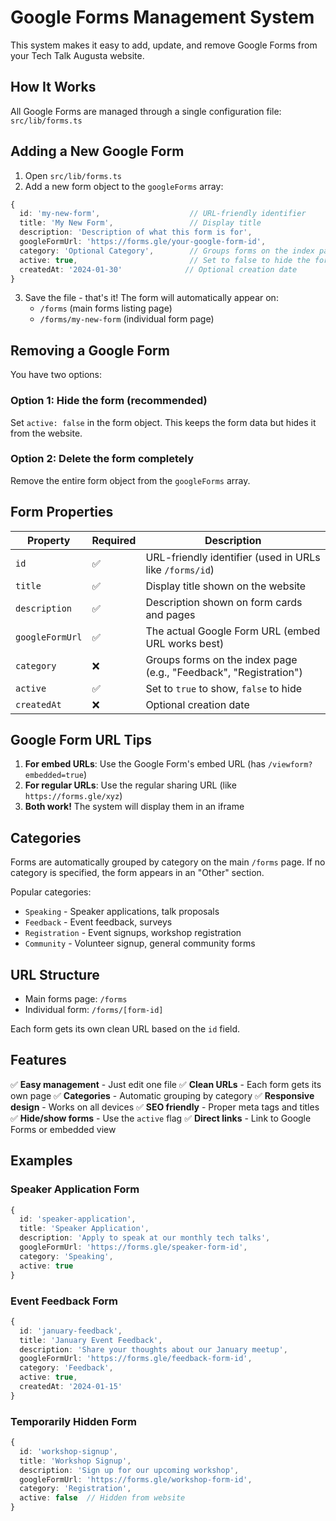 # Google Forms Management System

This system makes it easy to add, update, and remove Google Forms from your Tech Talk Augusta website.

## How It Works

All Google Forms are managed through a single configuration file: `src/lib/forms.ts`

## Adding a New Google Form

1. Open `src/lib/forms.ts`
2. Add a new form object to the `googleForms` array:

```typescript
{
  id: 'my-new-form',                    // URL-friendly identifier
  title: 'My New Form',                 // Display title
  description: 'Description of what this form is for',
  googleFormUrl: 'https://forms.gle/your-google-form-id',
  category: 'Optional Category',        // Groups forms on the index page
  active: true,                         // Set to false to hide the form
  createdAt: '2024-01-30'              // Optional creation date
}
```

3. Save the file - that's it! The form will automatically appear on:
   - `/forms` (main forms listing page)
   - `/forms/my-new-form` (individual form page)

## Removing a Google Form

You have two options:

### Option 1: Hide the form (recommended)
Set `active: false` in the form object. This keeps the form data but hides it from the website.

### Option 2: Delete the form completely
Remove the entire form object from the `googleForms` array.

## Form Properties

| Property | Required | Description |
|----------|----------|-------------|
| `id` | ✅ | URL-friendly identifier (used in URLs like `/forms/id`) |
| `title` | ✅ | Display title shown on the website |
| `description` | ✅ | Description shown on form cards and pages |
| `googleFormUrl` | ✅ | The actual Google Form URL (embed URL works best) |
| `category` | ❌ | Groups forms on the index page (e.g., "Feedback", "Registration") |
| `active` | ✅ | Set to `true` to show, `false` to hide |
| `createdAt` | ❌ | Optional creation date |

## Google Form URL Tips

1. **For embed URLs**: Use the Google Form's embed URL (has `/viewform?embedded=true`)
2. **For regular URLs**: Use the regular sharing URL (like `https://forms.gle/xyz`)
3. **Both work!** The system will display them in an iframe

## Categories

Forms are automatically grouped by category on the main `/forms` page. If no category is specified, the form appears in an "Other" section.

Popular categories:
- `Speaking` - Speaker applications, talk proposals
- `Feedback` - Event feedback, surveys
- `Registration` - Event signups, workshop registration
- `Community` - Volunteer signup, general community forms

## URL Structure

- Main forms page: `/forms`
- Individual form: `/forms/[form-id]`

Each form gets its own clean URL based on the `id` field.

## Features

✅ **Easy management** - Just edit one file
✅ **Clean URLs** - Each form gets its own page
✅ **Categories** - Automatic grouping by category
✅ **Responsive design** - Works on all devices
✅ **SEO friendly** - Proper meta tags and titles
✅ **Hide/show forms** - Use the `active` flag
✅ **Direct links** - Link to Google Forms or embedded view

## Examples

### Speaker Application Form
```typescript
{
  id: 'speaker-application',
  title: 'Speaker Application',
  description: 'Apply to speak at our monthly tech talks',
  googleFormUrl: 'https://forms.gle/speaker-form-id',
  category: 'Speaking',
  active: true
}
```

### Event Feedback Form
```typescript
{
  id: 'january-feedback',
  title: 'January Event Feedback',
  description: 'Share your thoughts about our January meetup',
  googleFormUrl: 'https://forms.gle/feedback-form-id',
  category: 'Feedback',
  active: true,
  createdAt: '2024-01-15'
}
```

### Temporarily Hidden Form
```typescript
{
  id: 'workshop-signup',
  title: 'Workshop Signup',
  description: 'Sign up for our upcoming workshop',
  googleFormUrl: 'https://forms.gle/workshop-form-id',
  category: 'Registration',
  active: false  // Hidden from website
}
``` 